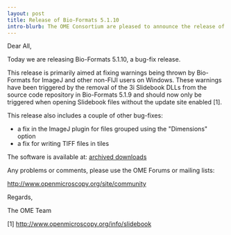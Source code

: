 ```yaml
---
layout: post
title: Release of Bio-Formats 5.1.10
intro-blurb: The OME Consortium are pleased to announce the release of Bio-Formats 5.1.10
---
```

Dear All,

Today we are releasing Bio-Formats 5.1.10, a bug-fix release.

This release is primarily aimed at fixing warnings being thrown by Bio-Formats for ImageJ and other non-FIJI users on Windows. These warnings have been triggered by the removal of the 3i Slidebook DLLs from the source code repository in Bio-Formats 5.1.9 and should now only be triggered when opening Slidebook files without the update site enabled [1].

This release also includes a couple of other bug-fixes:

* a fix in the ImageJ plugin for files grouped using the "Dimensions" option
* a fix for writing TIFF files in tiles

The software is available at: [archived downloads](http://downloads.openmicroscopy.org/bio-formats/5.1.10)

Any problems or comments, please use the OME Forums or mailing lists:

http://www.openmicroscopy.org/site/community

Regards,

The OME Team

[1] http://www.openmicroscopy.org/info/slidebook
